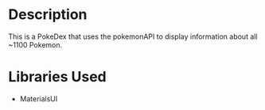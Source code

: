 # Description

This is a PokeDex that uses the pokemonAPI to display information about all ~1100 Pokemon.

# Libraries Used

* MaterialsUI

